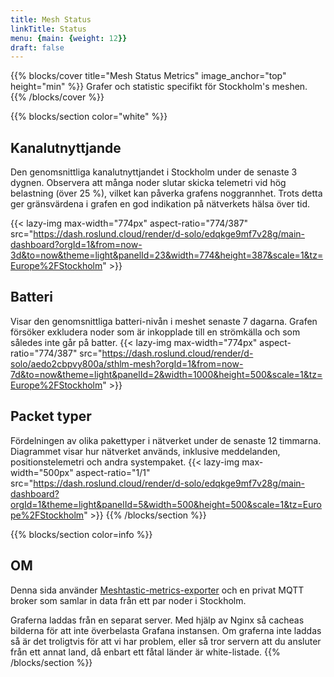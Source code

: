```yaml
---
title: Mesh Status
linkTitle: Status
menu: {main: {weight: 12}}
draft: false
---
```

{{% blocks/cover title="Mesh Status Metrics" image_anchor="top" height="min" %}}
Grafer och statistic specifikt för Stockholm's meshen.
{{% /blocks/cover %}}

{{% blocks/section color="white"  %}}
## Kanalutnyttjande
Den genomsnittliga kanalutnyttjandet i Stockholm under de senaste 3 dygnen. Observera att många noder slutar skicka telemetri vid hög belastning (över 25 %), vilket kan påverka grafens noggrannhet. Trots detta ger gränsvärdena i grafen en god indikation på nätverkets hälsa över tid.

{{< lazy-img max-width="774px" aspect-ratio="774/387"
src="https://dash.roslund.cloud/render/d-solo/edqkge9mf7v28g/main-dashboard?orgId=1&from=now-3d&to=now&theme=light&panelId=23&width=774&height=387&scale=1&tz=Europe%2FStockholm" >}}


## Batteri
Visar den genomsnittliga batteri-nivån i meshet senaste 7 dagarna. Grafen försöker exkludera noder som är inkopplade till en strömkälla och som således inte går på batter.
{{< lazy-img max-width="774px" aspect-ratio="774/387"
src="https://dash.roslund.cloud/render/d-solo/aedo2cbpvy800a/sthlm-mesh?orgId=1&from=now-7d&to=now&theme=light&panelId=2&width=1000&height=500&scale=1&tz=Europe%2FStockholm" >}}


## Packet typer
Fördelningen av olika pakettyper i nätverket under de senaste 12 timmarna. Diagrammet visar hur nätverket används, inklusive meddelanden, positionstelemetri och andra systempaket.
{{< lazy-img max-width="500px" aspect-ratio="1/1"
src="https://dash.roslund.cloud/render/d-solo/edqkge9mf7v28g/main-dashboard?orgId=1&theme=light&panelId=5&width=500&height=500&scale=1&tz=Europe%2FStockholm" >}}
{{% /blocks/section %}}

{{% blocks/section color=info %}}
## OM
Denna sida använder [Meshtastic-metrics-exporter](https://github.com/tcivie/meshtastic-metrics-exporter) och en privat MQTT broker som samlar in data från ett par noder i Stockholm. 

Graferna laddas från en separat server. Med hjälp av Nginx så cacheas bilderna för att inte överbelasta Grafana instansen. 
Om graferna inte laddas så är det troligtvis för att vi har problem, eller så tror servern att du ansluter från ett annat land, då enbart ett fåtal länder är white-listade.
{{% /blocks/section %}}
